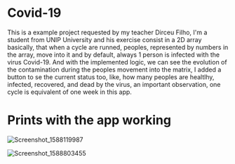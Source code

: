 # Covid-19
This is a example project requested by my teacher Dirceu Filho, I'm a student from UNIP University and his exercise consist in a 2D array basically, that when a cycle are runned, peoples, represented by numbers in the array, move into it and by default, always 1 person is infected with the virus Covid-19. And with the implemented logic, we can see the evolution of the contamination during the peoples movement into the matrix, I added a button to se the current status too, like, how many peoples are healtlhy, infected, recovered, and dead by the virus, an important observation, one cycle is equivalent of one week in this app.

# Prints with the app working
![Screenshot_1588119987](https://user-images.githubusercontent.com/35138215/80550727-61acc100-8997-11ea-984a-49d24779bd2d.png)

![Screenshot_1588803455](https://user-images.githubusercontent.com/35138215/81234009-4b71b700-8fce-11ea-82b6-b0fdf33c081c.png)
